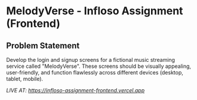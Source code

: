 # MelodyVerse - Infloso Assignment (Frontend)

## Problem Statement
Develop the login and signup screens for a fictional music streaming service called "MelodyVerse". These screens should be visually appealing, user-friendly, and function flawlessly across different devices (desktop, tablet, mobile).

*LIVE AT: https://infloso-assignment-frontend.vercel.app*
